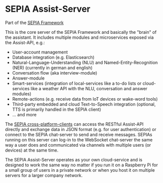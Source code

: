 # SEPIA Assist-Server
Part of the [SEPIA Framework](https://sepia-framework.github.io/)  

This is the core server of the SEPIA Framework and basically the "brain" of the assistant. It includes multiple modules and microservices exposed via the Assist-API, e.g.:
* User-account management
* Database integration (e.g. Elasticsearch)
* Natural-Language-Understanding (NLU) and Named-Entity-Recognition (NER) (currently in german and english)
* Conversation flow (aka interview-module)
* Answer-module
* Smart-services (integration of local-services like a to-do lists or cloud-services like a weather API with the NLU, conversation and answer modules)
* Remote-actions (e.g. receive data from IoT devices or wake-word tools)
* Third-party embedded and cloud Text-to-Speech integration (optional, TTS is primarily handled in the SEPIA client)
* ... and more

The [SEPIA cross-platform-clients](https://github.com/SEPIA-Framework/sepia-html-client-app) can access the RESTful Assist-API directly and exchange data in JSON format (e.g. for user authentication) or connect to the SEPIA chat-server to send and receive messages.
SEPIAs running on this server can log-in to the WebSocket chat-server the same way a user does and communicated via channels with multiple users (or devices) at the same time.

The SEPIA Assist-Server operates as your own cloud-service and is designed to work the same way no matter if you run it on a Raspberry Pi for a small group of users in a private network 
or when you host it on multiple servers for a larger company network.

